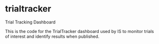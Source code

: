 # trialtracker
Trial Tracking Dashboard

This is the code for the TrialTracker dashboard used by IS to monitor trials of interest and identify results when published.
